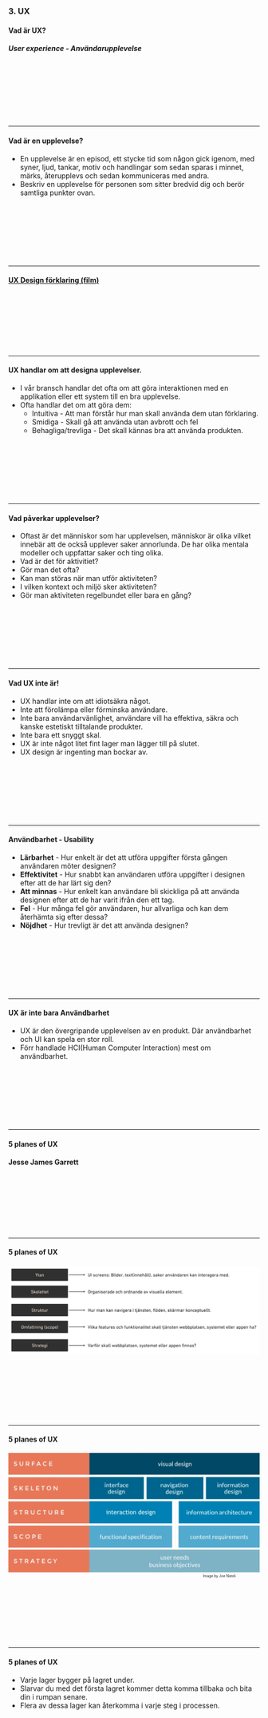 ### 3. UX
#### Vad är UX?
##### User experience - Användarupplevelse

&nbsp;

&nbsp;

&nbsp;

&nbsp;

---

#### Vad är en upplevelse?

* En upplevelse är en episod, ett stycke tid som någon gick igenom, med syner, ljud, tankar, motiv och handlingar som sedan sparas i minnet, märks, återupplevs och sedan kommuniceras med andra.
* Beskriv en upplevelse för personen som sitter bredvid dig och berör samtliga punkter ovan.

&nbsp;

&nbsp;

&nbsp;

&nbsp;

---

#### <a href="https://www.interaction-design.org/literature/topics/ux-design">UX Design förklaring (film)</a>

&nbsp;

&nbsp;

&nbsp;

&nbsp;

---

#### UX handlar om att designa upplevelser.

* I vår bransch handlar det ofta om att göra interaktionen med en applikation eller ett system till en bra upplevelse.
* Ofta handlar det om att göra dem:
  * Intuitiva - Att man förstår hur man skall använda dem utan förklaring.
  * Smidiga - Skall gå att använda utan avbrott och fel
  * Behagliga/trevliga - Det skall kännas bra att använda produkten.

&nbsp;

&nbsp;

&nbsp;

&nbsp;

---

#### Vad påverkar upplevelser?

* Oftast är det människor som har upplevelsen, människor är olika vilket innebär att de också upplever saker annorlunda. De har olika mentala modeller och uppfattar saker och ting olika.
* Vad är det för aktivitiet?
* Gör man det ofta?
* Kan man störas när man utför aktiviteten?
* I vilken kontext och miljö sker aktiviteten?
* Gör man aktiviteten regelbundet eller bara en gång?

&nbsp;

&nbsp;

&nbsp;

&nbsp;

---

#### Vad UX inte är!

* UX handlar inte om att idiotsäkra något.
* Inte att förolämpa eller förminska användare.
* Inte bara användarvänlighet, användare vill ha effektiva, säkra och kanske estetiskt tilltalande produkter.
* Inte bara ett snyggt skal.
* UX är inte något litet fint lager man lägger till på slutet.
* UX design är ingenting man bockar av.

&nbsp;

&nbsp;

&nbsp;

&nbsp;

---

#### Användbarhet - Usability

* **Lärbarhet** - Hur enkelt är det att utföra uppgifter första gången användaren möter designen?
* **Effektivitet** - Hur snabbt kan användaren utföra uppgifter i designen efter att de har lärt sig den?
* **Att minnas** - Hur enkelt kan användare bli skickliga på att använda designen efter att de har varit ifrån den ett tag.
* **Fel** - Hur många fel gör användaren, hur allvarliga och kan dem återhämta sig efter dessa?
* **Nöjdhet** - Hur trevligt är det att använda designen?

&nbsp;

&nbsp;

&nbsp;

&nbsp;

---

#### UX är inte bara Användbarhet

* UX är den övergripande upplevelsen av en produkt. Där användbarhet och UI kan spela en stor roll.
* Förr handlade HCI(Human Computer Interaction) mest om användbarhet.

&nbsp;

&nbsp;

&nbsp;

&nbsp;

---

#### 5 planes of UX
#### Jesse James Garrett

&nbsp;

&nbsp;

&nbsp;

&nbsp;

---

#### 5 planes of UX
<img src="/media/ux-images/ux-3/5planes.png" alt="5 planes of ux">

&nbsp;

&nbsp;

&nbsp;

&nbsp;

---

#### 5 planes of UX
<img src="/media/ux-images/ux-3/5planes2.png" alt="5 planes of ux">
<p style="text-align: right; margin-top: 0; font-size: 0.5em; margin-right: 48px;"> Image by Joe Natoli</p>

&nbsp;

&nbsp;

&nbsp;

&nbsp;

---

#### 5 planes of UX

* Varje lager bygger på lagret under.
* Slarvar du med det första lagret kommer detta komma tillbaka och bita din i rumpan senare.
* Flera av dessa lager kan återkomma i varje steg i processen.